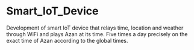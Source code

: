 # Smart_IoT_Device
Development of smart IoT device that relays time, location and weather through WiFi and plays Azan at its time. Five times a day precisely on the exact time of Azan according to the global times. 
